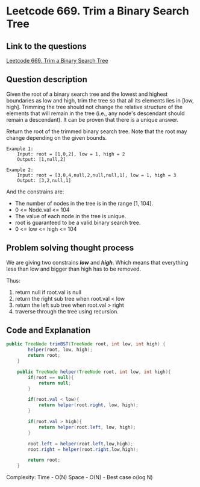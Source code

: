 # Leetcode 669. Trim a Binary Search Tree

## Link to the questions

[Leetcode 669. Trim a Binary Search Tree](https://leetcode.com/problems/trim-a-binary-search-tree/description/)

## Question description

Given the root of a binary search tree and the lowest and highest boundaries as low and high, trim the tree so that all its elements lies in [low, high]. Trimming the tree should not change the relative structure of the elements that will remain in the tree (i.e., any node's descendant should remain a descendant). It can be proven that there is a unique answer.

Return the root of the trimmed binary search tree. Note that the root may change depending on the given bounds.

```
Example 1:
    Input: root = [1,0,2], low = 1, high = 2
    Output: [1,null,2]

Example 2:
    Input: root = [3,0,4,null,2,null,null,1], low = 1, high = 3
    Output: [3,2,null,1]
```

And the constrains are:
 - The number of nodes in the tree is in the range [1, 104].
 - 0 <= Node.val <= 104
 - The value of each node in the tree is unique.
 - root is guaranteed to be a valid binary search tree.
 - 0 <= low <= high <= 104

## Problem solving thought process

We are giving two constrains ***low*** and ***high***. Which means that everything less than low and bigger than high has to be removed.

Thus:
1. return null if root.val is null
2. return the right sub tree when root.val < low
3. return the left sub tree when root.val > right
4. traverse through the tree using recursion.

## Code and Explanation

```java
public TreeNode trimBST(TreeNode root, int low, int high) {
        helper(root, low, high);
        return root;
    }

    public TreeNode helper(TreeNode root, int low, int high){
        if(root == null){
            return null;
        }

        if(root.val < low){
            return helper(root.right, low, high);
        }

        if(root.val > high){
            return helper(root.left, low, high);
        }

        root.left = helper(root.left,low,high);
        root.right = helper(root.right,low,high);

        return root;
    }
```

Complexity:
Time - O(N)
Space - O(N) - Best case o(log N)